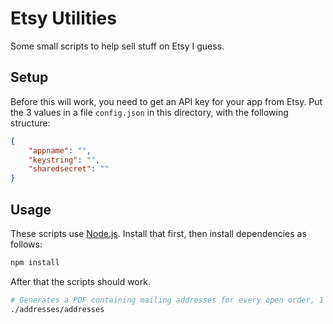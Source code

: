 # Etsy Utilities

Some small scripts to help sell stuff on Etsy I guess.

## Setup

Before this will work, you need to get an API key for your app from Etsy. Put the 3 values in a file
`config.json` in this directory, with the following structure:

```json
{
    "appname": "",
    "keystring": "",
    "sharedsecret": ""
}
```

## Usage

These scripts use [Node.js](https://nodejs.org/). Install that first, then install dependencies as follows:

```bash
npm install
```

After that the scripts should work.

```bash
# Generates a PDF containing mailing addresses for every open order, 1 per page.
./addresses/addresses
```
